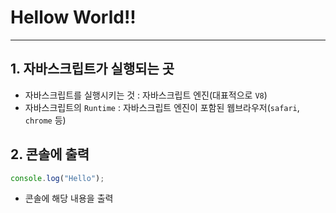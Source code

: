 # Hellow World!!
---
## 1. 자바스크립트가 실행되는 곳
* 자바스크립트를 실행시키는 것 : 자바스크립트 엔진(대표적으로 `V8`)   
* 자바스크립트의 `Runtime` : 자바스크립트 엔진이 포함된 웹브라우저(`safari`, `chrome` 등)

## 2. 콘솔에 출력
``` javascript
console.log("Hello");
```
* 콘솔에 해당 내용을 출력
